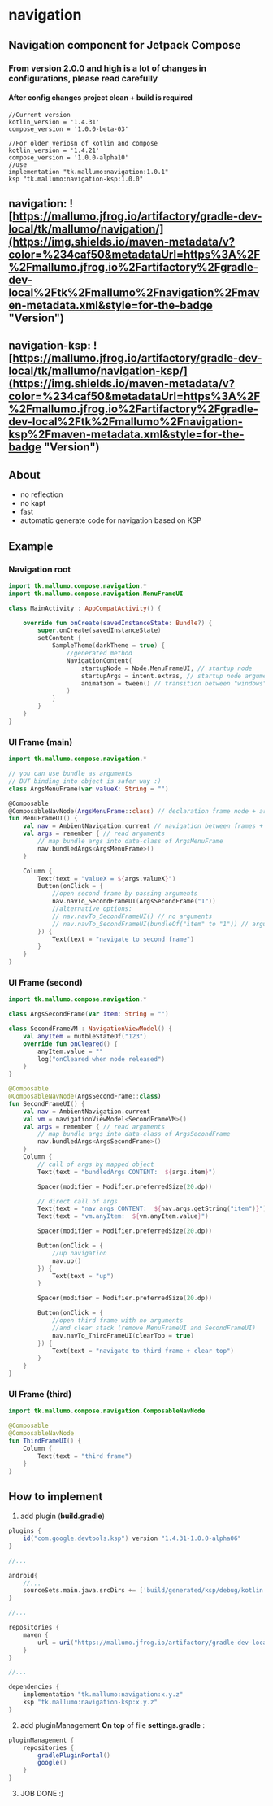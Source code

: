 # navigation
## Navigation component for Jetpack Compose
### From version 2.0.0 and high is a lot of changes in configurations, please read carefully
#### After config changes project clean + build is required 

```
//Current version
kotlin_version = '1.4.31'
compose_version = '1.0.0-beta-03'

//For older veriosn of kotlin and compose
kotlin_version = '1.4.21'
compose_version = '1.0.0-alpha10'
//use 
implementation "tk.mallumo:navigation:1.0.1"
ksp "tk.mallumo:navigation-ksp:1.0.0"
```

## navigation: ![https://mallumo.jfrog.io/artifactory/gradle-dev-local/tk/mallumo/navigation/](https://img.shields.io/maven-metadata/v?color=%234caf50&metadataUrl=https%3A%2F%2Fmallumo.jfrog.io%2Fartifactory%2Fgradle-dev-local%2Ftk%2Fmallumo%2Fnavigation%2Fmaven-metadata.xml&style=for-the-badge "Version")

## navigation-ksp: ![https://mallumo.jfrog.io/artifactory/gradle-dev-local/tk/mallumo/navigation-ksp/](https://img.shields.io/maven-metadata/v?color=%234caf50&metadataUrl=https%3A%2F%2Fmallumo.jfrog.io%2Fartifactory%2Fgradle-dev-local%2Ftk%2Fmallumo%2Fnavigation-ksp%2Fmaven-metadata.xml&style=for-the-badge "Version")

## About
* no reflection
* no kapt
* fast
* automatic generate code for navigation based on KSP

## Example

### Navigation root

```kotlin
import tk.mallumo.compose.navigation.*
import tk.mallumo.compose.navigation.MenuFrameUI

class MainActivity : AppCompatActivity() {

    override fun onCreate(savedInstanceState: Bundle?) {
        super.onCreate(savedInstanceState)
        setContent {
            SampleTheme(darkTheme = true) {
                //generated method
                NavigationContent(
                    startupNode = Node.MenuFrameUI, // startup node
                    startupArgs = intent.extras, // startup node arguments
                    animation = tween() // transition between "windows"
                )
            }
        }
    }
}
```

### UI Frame (main)
```kotlin
import tk.mallumo.compose.navigation.*

// you can use bundle as arguments
// BUT binding into object is safer way :)
class ArgsMenuFrame(var valueX: String = "")

@Composable
@ComposableNavNode(ArgsMenuFrame::class) // declaration frame node + arguments
fun MenuFrameUI() {
    val nav = AmbientNavigation.current // navigation between frames + arguments management
    val args = remember { // read arguments
        // map bundle args into data-class of ArgsMenuFrame
        nav.bundledArgs<ArgsMenuFrame>()
    }

    Column {
        Text(text = "valueX = ${args.valueX}")
        Button(onClick = {
            //open second frame by passing arguments
            nav.navTo_SecondFrameUI(ArgsSecondFrame("1"))
            //alternative options:
            // nav.navTo_SecondFrameUI() // no arguments
            // nav.navTo_SecondFrameUI(bundleOf("item" to "1")) // arguments as bundle
        }) {
            Text(text = "navigate to second frame")
        }
    }
}
```

### UI Frame (second)

```kotlin
import tk.mallumo.compose.navigation.*

class ArgsSecondFrame(var item: String = "")

class SecondFrameVM : NavigationViewModel() {
    val anyItem = mutbleStateOf("123")
    override fun onCleared() {
        anyItem.value = ""
        log("onCleared when node released")
    }
}

@Composable
@ComposableNavNode(ArgsSecondFrame::class)
fun SecondFrameUI() {
    val nav = AmbientNavigation.current
    val vm = navigationViewModel<SecondFrameVM>()
    val args = remember { // read arguments
        // map bundle args into data-class of ArgsSecondFrame
        nav.bundledArgs<ArgsSecondFrame>()
    }
    Column {
        // call of args by mapped object
        Text(text = "bundledArgs CONTENT:  ${args.item}")

        Spacer(modifier = Modifier.preferredSize(20.dp))

        // direct call of args
        Text(text = "nav args CONTENT:  ${nav.args.getString("item")}")
        Text(text = "vm.anyItem:  ${vm.anyItem.value}")

        Spacer(modifier = Modifier.preferredSize(20.dp))

        Button(onClick = {
            //up navigation
            nav.up()
        }) {
            Text(text = "up")
        }

        Spacer(modifier = Modifier.preferredSize(20.dp))

        Button(onClick = {
            //open third frame with no arguments
            //and clear stack (remove MenuFrameUI and SecondFrameUI)
            nav.navTo_ThirdFrameUI(clearTop = true)
        }) {
            Text(text = "navigate to third frame + clear top")
        }
    }
}
```

### UI Frame (third)
```kotlin
import tk.mallumo.compose.navigation.ComposableNavNode

@Composable
@ComposableNavNode
fun ThirdFrameUI() {
    Column {
        Text(text = "third frame")
    }
}
```


## How to implement

1. add plugin (**build.gradle**)

```groovy
plugins {
    id("com.google.devtools.ksp") version "1.4.31-1.0.0-alpha06"
}

//...

android{
    //...
    sourceSets.main.java.srcDirs += ['build/generated/ksp/debug/kotlin']
}

//...

repositories {
    maven {
        url = uri("https://mallumo.jfrog.io/artifactory/gradle-dev-local")
    }
}

//...

dependencies {
    implementation "tk.mallumo:navigation:x.y.z"
    ksp "tk.mallumo:navigation-ksp:x.y.z"
}
```

2. add pluginManagement **On top** of file **settings.gradle** :
```groovy
pluginManagement {
    repositories {
        gradlePluginPortal()
        google()
    }
}
```

3. JOB DONE :)